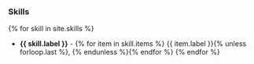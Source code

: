 ### Skills

{% for skill in site.skills %}
- **{{ skill.label }}** - {% for item in skill.items %} {{ item.label }}{% unless forloop.last %}, {% endunless %}{% endfor %}
{% endfor %}